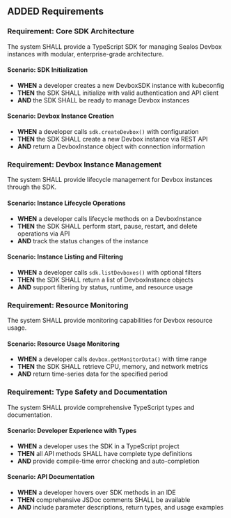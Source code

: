 ## ADDED Requirements

### Requirement: Core SDK Architecture
The system SHALL provide a TypeScript SDK for managing Sealos Devbox instances with modular, enterprise-grade architecture.

#### Scenario: SDK Initialization
- **WHEN** a developer creates a new DevboxSDK instance with kubeconfig
- **THEN** the SDK SHALL initialize with valid authentication and API client
- **AND** the SDK SHALL be ready to manage Devbox instances

#### Scenario: Devbox Instance Creation
- **WHEN** a developer calls `sdk.createDevbox()` with configuration
- **THEN** the SDK SHALL create a new Devbox instance via REST API
- **AND** return a DevboxInstance object with connection information

### Requirement: Devbox Instance Management
The system SHALL provide lifecycle management for Devbox instances through the SDK.

#### Scenario: Instance Lifecycle Operations
- **WHEN** a developer calls lifecycle methods on a DevboxInstance
- **THEN** the SDK SHALL perform start, pause, restart, and delete operations via API
- **AND** track the status changes of the instance

#### Scenario: Instance Listing and Filtering
- **WHEN** a developer calls `sdk.listDevboxes()` with optional filters
- **THEN** the SDK SHALL return a list of DevboxInstance objects
- **AND** support filtering by status, runtime, and resource usage

### Requirement: Resource Monitoring
The system SHALL provide monitoring capabilities for Devbox resource usage.

#### Scenario: Resource Usage Monitoring
- **WHEN** a developer calls `devbox.getMonitorData()` with time range
- **THEN** the SDK SHALL retrieve CPU, memory, and network metrics
- **AND** return time-series data for the specified period

### Requirement: Type Safety and Documentation
The system SHALL provide comprehensive TypeScript types and documentation.

#### Scenario: Developer Experience with Types
- **WHEN** a developer uses the SDK in a TypeScript project
- **THEN** all API methods SHALL have complete type definitions
- **AND** provide compile-time error checking and auto-completion

#### Scenario: API Documentation
- **WHEN** a developer hovers over SDK methods in an IDE
- **THEN** comprehensive JSDoc comments SHALL be available
- **AND** include parameter descriptions, return types, and usage examples